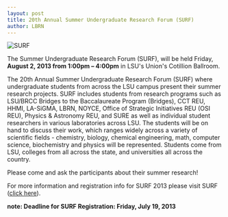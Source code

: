 ```yaml
---
layout: post
title: 20th Annual Summer Undergraduate Research Forum (SURF)
author: LBRN
---
```


![SURF](/assets/images/surf-poster.png)

The Summer Undergraduate Research Forum (SURF), will be held Friday, **August 2, 2013 from 1:00pm – 4:00pm** in LSU's Union's Cotillion Ballroom.

The 20th Annual Summer Undergraduate Research Forum (SURF) where undergraduate students from across the LSU campus present their summer research projects. SURF includes students from research programs such as LSU/BRCC Bridges to the Baccalaureate Program (Bridges), CCT REU, HHMI, LA-SiGMA, LBRN, NOYCE, Office of Strategic Initiatives REU (OSI REU), Physics & Astronomy REU, and SURE as well as individual student researchers in various laboratories across LSU. The students will be on hand to discuss their work, which ranges widely across a variety of scientific fields - chemistry, biology, chemical engineering, math, computer science, biochemistry and physics will be represented. Students come from LSU, colleges from all across the state, and universities all across the country.

Please come and ask the participants about their summer research!

For more information and registration info for SURF 2013 please visit SURF ([click here](/events/surf)).

**note: Deadline for SURF Registration: Friday, July 19, 2013**